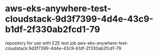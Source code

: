 # aws-eks-anywhere-test-cloudstack-9d3f7399-4d4e-43c9-b1df-2f330ab2fcd1-79
repository for use with E2E test job aws-eks-anywhere-test-cloudstack:9d3f7399-4d4e-43c9-b1df-2f330ab2fcd1-79

